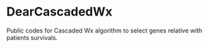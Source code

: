 # DearCascadedWx
Public codes for Cascaded Wx algorithm to select genes relative with patients survivals.
